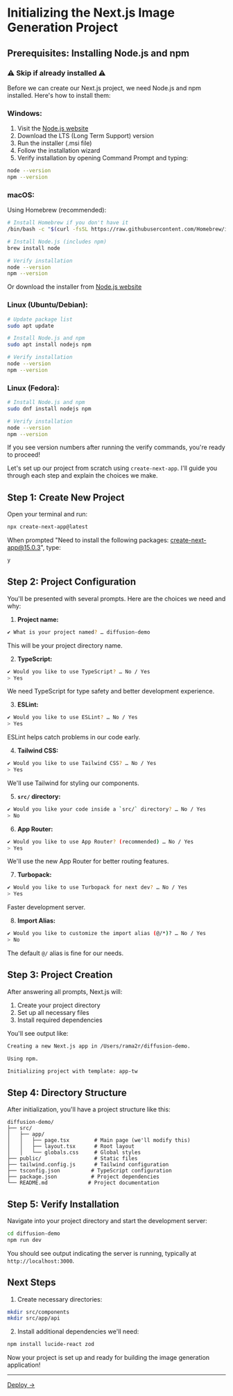 # Initializing the Next.js Image Generation Project

## Prerequisites: Installing Node.js and npm

### ⚠️ Skip if already installed ⚠️

Before we can create our Next.js project, we need Node.js and npm installed. Here's how to install them:

### Windows:

1. Visit the [Node.js website](https://nodejs.org)
2. Download the LTS (Long Term Support) version
3. Run the installer (.msi file)
4. Follow the installation wizard
5. Verify installation by opening Command Prompt and typing:

```bash
node --version
npm --version
```

### macOS:

Using Homebrew (recommended):

```bash
# Install Homebrew if you don't have it
/bin/bash -c "$(curl -fsSL https://raw.githubusercontent.com/Homebrew/install/HEAD/install.sh)"

# Install Node.js (includes npm)
brew install node

# Verify installation
node --version
npm --version
```

Or download the installer from [Node.js website](https://nodejs.org)

### Linux (Ubuntu/Debian):

```bash
# Update package list
sudo apt update

# Install Node.js and npm
sudo apt install nodejs npm

# Verify installation
node --version
npm --version
```

### Linux (Fedora):

```bash
# Install Node.js and npm
sudo dnf install nodejs npm

# Verify installation
node --version
npm --version
```

If you see version numbers after running the verify commands, you're ready to proceed!

Let's set up our project from scratch using `create-next-app`. I'll guide you through each step and explain the choices we make.

## Step 1: Create New Project

Open your terminal and run:

```bash
npx create-next-app@latest
```

When prompted "Need to install the following packages: create-next-app@15.0.3", type:

```bash
y
```

## Step 2: Project Configuration

You'll be presented with several prompts. Here are the choices we need and why:

1. **Project name:**

```bash
✔ What is your project named? … diffusion-demo
```

This will be your project directory name.

2. **TypeScript:**

```bash
✔ Would you like to use TypeScript? … No / Yes
> Yes
```

We need TypeScript for type safety and better development experience.

3. **ESLint:**

```bash
✔ Would you like to use ESLint? … No / Yes
> Yes
```

ESLint helps catch problems in our code early.

4. **Tailwind CSS:**

```bash
✔ Would you like to use Tailwind CSS? … No / Yes
> Yes
```

We'll use Tailwind for styling our components.

5. **`src/` directory:**

```bash
✔ Would you like your code inside a `src/` directory? … No / Yes
> No
```

6. **App Router:**

```bash
✔ Would you like to use App Router? (recommended) … No / Yes
> Yes
```

We'll use the new App Router for better routing features.

7. **Turbopack:**

```bash
✔ Would you like to use Turbopack for next dev? … No / Yes
> Yes
```

Faster development server.

8. **Import Alias:**

```bash
✔ Would you like to customize the import alias (@/*)? … No / Yes
> No
```

The default `@/` alias is fine for our needs.

## Step 3: Project Creation

After answering all prompts, Next.js will:

1. Create your project directory
2. Set up all necessary files
3. Install required dependencies

You'll see output like:

```bash
Creating a new Next.js app in /Users/rama2r/diffusion-demo.

Using npm.

Initializing project with template: app-tw
```

## Step 4: Directory Structure

After initialization, you'll have a project structure like this:

```
diffusion-demo/
├── src/
│   ├── app/
│   │   ├── page.tsx        # Main page (we'll modify this)
│   │   ├── layout.tsx      # Root layout
│   │   └── globals.css     # Global styles
├── public/                 # Static files
├── tailwind.config.js      # Tailwind configuration
├── tsconfig.json          # TypeScript configuration
├── package.json           # Project dependencies
└── README.md             # Project documentation
```

## Step 5: Verify Installation

Navigate into your project directory and start the development server:

```bash
cd diffusion-demo
npm run dev
```

You should see output indicating the server is running, typically at `http://localhost:3000`.

## Next Steps

1. Create necessary directories:

```bash
mkdir src/components
mkdir src/app/api
```

2. Install additional dependencies we'll need:

```bash
npm install lucide-react zod
```

Now your project is set up and ready for building the image generation application!

---
[Deploy →](./deploy.md)